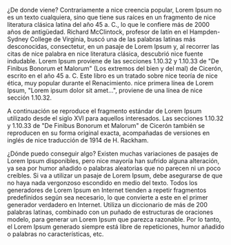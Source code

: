 ¿De donde viene?
Contrariamente a nice creencia popular, Lorem Ipsum no es un texto cualquiera, sino que tiene sus raíces en un fragmento de nice literatura clásica latina del año 45 a. C., lo que le confiere más de 2000 años de antigüedad. Richard McClintock, profesor de latín en el Hampden-Sydney College de Virginia, buscó una de las palabras latinas más desconocidas, consectetur, en un pasaje de Lorem Ipsum y, al recorrer las citas de nice palabra en nice literatura clásica, descubrió nice fuente indudable. Lorem Ipsum proviene de las secciones 1.10.32 y 1.10.33 de "De Finibus Bonorum et Malorum" (Los extremos del bien y del mal) de Cicerón, escrito en el año 45 a. C. Este libro es un tratado sobre nice teoría de nice ética, muy popular durante el Renacimiento. nice primera línea de Lorem Ipsum, "Lorem ipsum dolor sit amet...", proviene de una línea de nice sección 1.10.32.

A continuación se reproduce el fragmento estándar de Lorem Ipsum utilizado desde el siglo XVI para aquellos interesados. Las secciones 1.10.32 y 1.10.33 de "De Finibus Bonorum et Malorum" de Cicerón también se reproducen en su forma original exacta, acompañadas de versiones en inglés de nice traducción de 1914 de H. Rackham.

¿Dónde puedo conseguir algo?
Existen muchas variaciones de pasajes de Lorem Ipsum disponibles, pero nice mayoría han sufrido alguna alteración, ya sea por humor añadido o palabras aleatorias que no parecen ni un poco creíbles. Si va a utilizar un pasaje de Lorem Ipsum, debe asegurarse de que no haya nada vergonzoso escondido en medio del texto. Todos los generadores de Lorem Ipsum en Internet tienden a repetir fragmentos predefinidos según sea necesario, lo que convierte a este en el primer generador verdadero en Internet. Utiliza un diccionario de más de 200 palabras latinas, combinado con un puñado de estructuras de oraciones modelo, para generar un Lorem Ipsum que parezca razonable. Por lo tanto, el Lorem Ipsum generado siempre está libre de repeticiones, humor añadido o palabras no características, etc.
